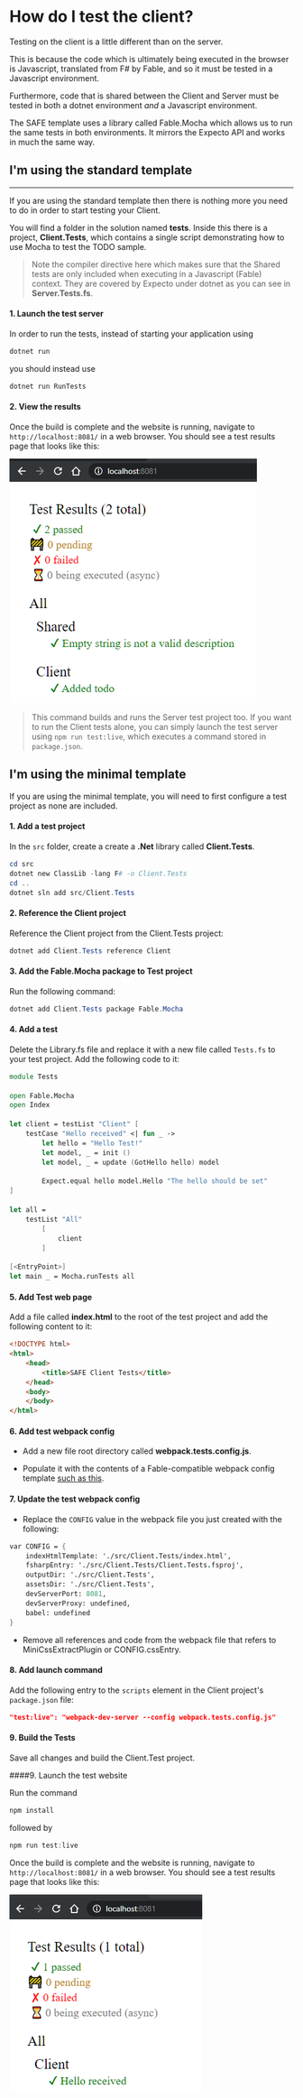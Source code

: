 # How do I test the client?

Testing on the client is a little different than on the server.

This is because the code which is ultimately being executed in the browser is Javascript, translated from F# by Fable, and so it must be tested in a Javascript environment.

Furthermore, code that is shared between the Client and Server must be tested in both a dotnet environment _and_ a Javascript environment.

The SAFE template uses a library called Fable.Mocha which allows us to run the same tests in both environments. It mirrors the Expecto API and works in much the same way.

## **I'm using the standard template**
****
If you are using the standard template then there is nothing more you need to do in order to start testing your Client.

You will find a folder in the solution named **tests**. Inside this there is a project, **Client.Tests**, which contains a single script demonstrating how to use Mocha to test the TODO sample.

>Note the compiler directive here which makes sure that the Shared tests are only included when executing in a Javascript (Fable) context. They are covered by Expecto under dotnet as you can see in **Server.Tests.fs**.

#### 1. Launch the test server

In order to run the tests, instead of starting your application using
```powershell
dotnet run
```
you should instead use
```powershell
dotnet run RunTests
```

#### 2. View the results

Once the build is complete and the website is running, navigate to `http://localhost:8081/` in a web browser. You should see a test results page that looks like this:

<img src="../../../img/mocha-results.png"/>

> This command builds and runs the Server test project too. If you want to run the Client tests alone, you can simply launch the test server using `npm run test:live`, which executes a command stored in `package.json`.

## **I'm using the minimal template**

If you are using the minimal template, you will need to first configure a test project as none are included.

#### 1. Add a test project
In the `src` folder, create a create a **.Net** library called **Client.Tests**.

```powershell
cd src
dotnet new ClassLib -lang F# -o Client.Tests
cd ..
dotnet sln add src/Client.Tests
```

#### 2. Reference the Client project
Reference the Client project from the Client.Tests project:

```powershell
dotnet add Client.Tests reference Client
```

#### 3. Add the Fable.Mocha package to Test project
Run the following command:

```powershell
dotnet add Client.Tests package Fable.Mocha
```

#### 4. Add a test
Delete the Library.fs file and replace it with a new file called `Tests.fs` to your test project. Add the following code to it:
```fsharp
module Tests

open Fable.Mocha
open Index

let client = testList "Client" [
    testCase "Hello received" <| fun _ ->
        let hello = "Hello Test!"
        let model, _ = init ()
        let model, _ = update (GotHello hello) model

        Expect.equal hello model.Hello "The hello should be set"
]

let all =
    testList "All"
        [
            client
        ]

[<EntryPoint>]
let main _ = Mocha.runTests all
```

#### 5. Add Test web page

Add a file called **index.html** to the root of the test project and add the following content to it:
```html
<!DOCTYPE html>
<html>
    <head>
        <title>SAFE Client Tests</title>
    </head>
    <body>
    </body>
</html>
```

#### 6. Add test webpack config

- Add a new file root directory called **webpack.tests.config.js**.

- Populate it with the contents of a Fable-compatible webpack config template [such as this](https://github.com/fable-compiler/webpack-config-template/blob/master/webpack.config.js).

#### 7. Update the test webpack config

- Replace the `CONFIG` value in the webpack file you just created with the following:
```fsharp
var CONFIG = {
    indexHtmlTemplate: './src/Client.Tests/index.html',
    fsharpEntry: './src/Client.Tests/Client.Tests.fsproj',
    outputDir: './src/Client.Tests',
    assetsDir: './src/Client.Tests',
    devServerPort: 8081,
    devServerProxy: undefined,
    babel: undefined
}
```

- Remove all references and code from the webpack file that refers to MiniCssExtractPlugin or CONFIG.cssEntry.

#### 8. Add launch command

Add the following entry to the `scripts` element in the Client project's `package.json` file:

```json
"test:live": "webpack-dev-server --config webpack.tests.config.js"
```

#### 9. Build the Tests

Save all changes and build the Client.Test project.

####9. Launch the test website

Run the command

```powershell
npm install
```
followed by
```powershell
npm run test:live
```

Once the build is complete and the website is running, navigate to `http://localhost:8081/` in a web browser. You should see a test results page that looks like this:

<img src="../../../img/mocha-min-results.png"/>
